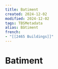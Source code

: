 ```yaml
---
title: Batiment
created: 2024-12-02
modified: 2024-12-02
tags: TBSMetadata
alias: Bâtiment
french:
- "[[2465 Buildings]]"
---
```

# Batiment
